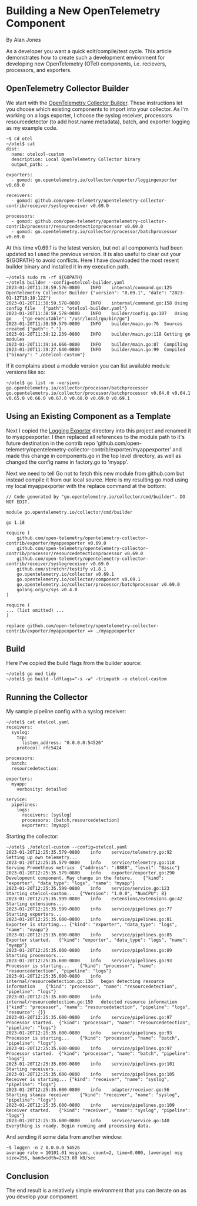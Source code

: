 # Building a New OpenTelemetry Component

By Alan Jones

As a developer you want a quick edit/compile/test cycle.  This article demonstrates how to create such a development environment for developing new OpenTelemetry (OTel) components, i.e. recievers, processors, and exporters.

## OpenTelemetry Collector Builder
We start with the [OpenTelemetry Collector Builder](https://github.com/open-telemetry/opentelemetry-collector/tree/main/cmd/builder).  These instructions let you choose which existing components to import into your collector.  As I'm working on a logs exporter, I choose the syslog receiver, processors resourcedetector (to add host.name metadata), batch, and exporter logging as my example code.
```
~$ cd otel
~/otel$ cat 
dist:
  name: otelcol-custom
  description: Local OpenTelemetry Collector binary
  output_path: .

exporters:
  - gomod: go.opentelemetry.io/collector/exporter/loggingexporter v0.69.0

receivers:
  - gomod: github.com/open-telemetry/opentelemetry-collector-contrib/receiver/syslogreceiver v0.69.0

processors:
  - gomod: github.com/open-telemetry/opentelemetry-collector-contrib/processor/resourcedetectionprocessor v0.69.0
  - gomod: go.opentelemetry.io/collector/processor/batchprocessor v0.69.0

```
At this time v0.69.1 is the latest version, but not all components had been updated so I used the  previous version.  It is also useful to clear out your ${GOPATH} to avoid conflicts.  Here I have downloaded the most resent builder binary and installed it in my execution path.
```
~/otel$ sudo rm -rf ${GOPATH}
~/otel$ builder --config=otelcol-builder.yaml
2023-01-20T11:38:59.576-0800	INFO	internal/command.go:125	OpenTelemetry Collector Builder	{"version": "0.69.1", "date": "2023-01-12T18:18:12Z"}
2023-01-20T11:38:59.578-0800	INFO	internal/command.go:158	Using config file	{"path": "otelcol-builder.yaml"}
2023-01-20T11:38:59.578-0800	INFO	builder/config.go:107	Using go	{"go-executable": "/usr/local/go/bin/go"}
2023-01-20T11:38:59.579-0800	INFO	builder/main.go:76	Sources created	{"path": "."}
2023-01-20T11:39:12.239-0800	INFO	builder/main.go:118	Getting go modules
2023-01-20T11:39:14.666-0800	INFO	builder/main.go:87	Compiling
2023-01-20T11:39:27.640-0800	INFO	builder/main.go:99	Compiled	{"binary": "./otelcol-custom"}
```

If it complains about a module version you can list available module versions like so:
```
~/otel$ go list -m -versions go.opentelemetry.io/collector/processor/batchprocessor
go.opentelemetry.io/collector/processor/batchprocessor v0.64.0 v0.64.1 v0.65.0 v0.66.0 v0.67.0 v0.68.0 v0.69.0 v0.69.1
```
## Using an Existing Component as a Template
Next I copied the [Logging Exporter](https://github.com/open-telemetry/opentelemetry-collector/blob/main/exporter/loggingexporter) directory into this project and renamed it to myappexporter.  I then replaced all references to the module path to it's future destination in the contrib repo 'github.com/open-telemetry/opentelemetry-collector-contrib/exporter/myappexporter' and made this change in components.go in the top level directory, as well as changed the config name in factory.go to 'myapp'.

Next we need to tell Go not to fetch this new module from github.com but instead compile it from our local source.  Here is my resulting go.mod using my local myappexporter with the replace command at the bottom:
```
// Code generated by "go.opentelemetry.io/collector/cmd/builder". DO NOT EDIT.

module go.opentelemetry.io/collector/cmd/builder

go 1.18

require (
	github.com/open-telemetry/opentelemetry-collector-contrib/exporter/myappexporter v0.69.0
	github.com/open-telemetry/opentelemetry-collector-contrib/processor/resourcedetectionprocessor v0.69.0
	github.com/open-telemetry/opentelemetry-collector-contrib/receiver/syslogreceiver v0.69.0
	github.com/stretchr/testify v1.8.1
	go.opentelemetry.io/collector v0.69.1
	go.opentelemetry.io/collector/component v0.69.1
	go.opentelemetry.io/collector/processor/batchprocessor v0.69.0
	golang.org/x/sys v0.4.0
)

require (
... (list omitted) ...
)

replace github.com/open-telemetry/opentelemetry-collector-contrib/exporter/myappexporter => ./myappexporter
```

## Build
Here I've copied the build flags from the builder source:
```
~/otel$ go mod tidy
~/otel$ go build -ldflags="-s -w" -trimpath -o otelcol-custom
```
## Running the Collector
My sample pipeline config with a syslog receiver:
```
~/otel$ cat otelcol.yaml
receivers:
  syslog:
    tcp:
      listen_address: "0.0.0.0:54526"
    protocol: rfc5424

processors:
  batch:
  resourcedetection:

exporters:
  myapp:
    verbosity: detailed

service:
  pipelines:
    logs:
      receivers: [syslog]
      processors: [batch,resourcedetection]
      exporters: [myapp]
```
Starting the collector:
```
~/otel$ ./otelcol-custom --config=otelcol.yaml
2023-01-20T12:25:35.579-0800	info	service/telemetry.go:92	Setting up own telemetry...
2023-01-20T12:25:35.579-0800	info	service/telemetry.go:118	Serving Prometheus metrics	{"address": ":8888", "level": "Basic"}
2023-01-20T12:25:35.579-0800	info	exporter/exporter.go:290	Development component. May change in the future.	{"kind": "exporter", "data_type": "logs", "name": "myapp"}
2023-01-20T12:25:35.599-0800	info	service/service.go:123	Starting otelcol-custom...	{"Version": "1.0.0", "NumCPU": 8}
2023-01-20T12:25:35.599-0800	info	extensions/extensions.go:42	Starting extensions...
2023-01-20T12:25:35.599-0800	info	service/pipelines.go:77	Starting exporters...
2023-01-20T12:25:35.600-0800	info	service/pipelines.go:81	Exporter is starting...	{"kind": "exporter", "data_type": "logs", "name": "myapp"}
2023-01-20T12:25:35.600-0800	info	service/pipelines.go:85	Exporter started.	{"kind": "exporter", "data_type": "logs", "name": "myapp"}
2023-01-20T12:25:35.600-0800	info	service/pipelines.go:89	Starting processors...
2023-01-20T12:25:35.600-0800	info	service/pipelines.go:93	Processor is starting...	{"kind": "processor", "name": "resourcedetection", "pipeline": "logs"}
2023-01-20T12:25:35.600-0800	info	internal/resourcedetection.go:136	began detecting resource information	{"kind": "processor", "name": "resourcedetection", "pipeline": "logs"}
2023-01-20T12:25:35.600-0800	info	internal/resourcedetection.go:150	detected resource information	{"kind": "processor", "name": "resourcedetection", "pipeline": "logs", "resource": {}}
2023-01-20T12:25:35.600-0800	info	service/pipelines.go:97	Processor started.	{"kind": "processor", "name": "resourcedetection", "pipeline": "logs"}
2023-01-20T12:25:35.600-0800	info	service/pipelines.go:93	Processor is starting...	{"kind": "processor", "name": "batch", "pipeline": "logs"}
2023-01-20T12:25:35.600-0800	info	service/pipelines.go:97	Processor started.	{"kind": "processor", "name": "batch", "pipeline": "logs"}
2023-01-20T12:25:35.600-0800	info	service/pipelines.go:101	Starting receivers...
2023-01-20T12:25:35.600-0800	info	service/pipelines.go:105	Receiver is starting...	{"kind": "receiver", "name": "syslog", "pipeline": "logs"}
2023-01-20T12:25:35.600-0800	info	adapter/receiver.go:56	Starting stanza receiver	{"kind": "receiver", "name": "syslog", "pipeline": "logs"}
2023-01-20T12:25:35.600-0800	info	service/pipelines.go:109	Receiver started.	{"kind": "receiver", "name": "syslog", "pipeline": "logs"}
2023-01-20T12:25:35.600-0800	info	service/service.go:140	Everything is ready. Begin running and processing data.
```
And sending it some data from another window:
```
~$ loggen -n 2 0.0.0.0 54526
average rate = 10101.01 msg/sec, count=2, time=0.000, (average) msg size=256, bandwidth=2523.80 kB/sec
```
## Conclusion
The end result is a relatively simple environment that you can iterate on as you develop your component.